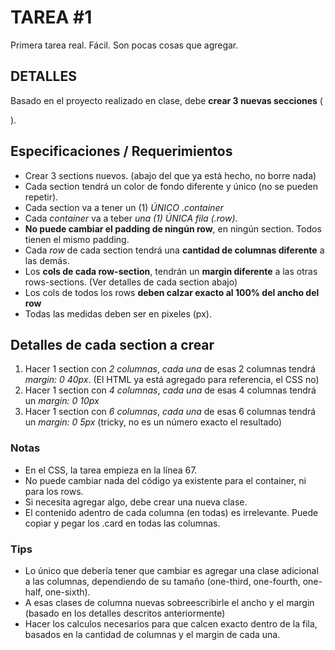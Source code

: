 # TAREA #1

Primera tarea real. Fácil. Son pocas cosas que agregar.

## DETALLES

Basado en el proyecto realizado en clase, debe **crear 3 nuevas secciones** (<section>).

## Especificaciones / Requerimientos

- Crear 3 sections nuevos. (abajo del que ya está hecho, no borre nada)
- Cada section tendrá un color de fondo diferente y único (no se pueden repetir).
- Cada section va a tener un (1) *ÚNICO .container <div>*
- Cada *container* va a teber *una (1) ÚNICA fila (.row)*.
- **No puede cambiar el padding de ningún row**, en ningún section. Todos tienen el mismo padding.
- Cada *row* de cada section tendrá una **cantidad de columnas diferente** a las demás.
- Los **cols de cada row-section**, tendrán un **margin diferente** a las otras rows-sections. (Ver detalles de cada section abajo)
- Los cols de todos los rows **deben calzar exacto al 100% del ancho del row**
- Todas las medidas deben ser en pixeles (px).

## Detalles de cada section a crear

1. Hacer 1 section con *2 columnas*, *cada una* de esas 2 columnas tendrá *margin: 0 40px*. (El HTML ya está agregado para referencia, el CSS no)
2. Hacer 1 section con *4 columnas*, *cada una* de esas 4 columnas tendrá un *margin: 0 10px*
3. Hacer 1 section con *6 columnas*, *cada una* de esas 6 columnas tendrá un *margin: 0 5px* (tricky, no es un número exacto el resultado)

### Notas

- En el CSS, la tarea empieza en la línea 67.
- No puede cambiar nada del código ya existente para el container, ni para los rows.
- Si necesita agregar algo, debe crear una nueva clase.
- El contenido adentro de cada columna (en todas) es irrelevante. Puede copiar y pegar los .card en todas las columnas.

### Tips

- Lo único que debería tener que cambiar es agregar una clase adicional a las columnas, dependiendo de su tamaño (one-third, one-fourth, one-half, one-sixth).
- A esas clases de columna nuevas sobreescribirle el ancho y el margin (basado en los detalles descritos anteriormente)
- Hacer los calculos necesarios para que calcen exacto dentro de la fila, basados en la cantidad de columnas y el margin de cada una.
